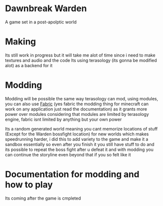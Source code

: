 # Dawnbreak Warden
A game set in a post-apolptic world
# Making
Its still work in progress but it will take me alot of time since i need to make textures and audio and the code
Its using terasology (its gonna be modified alot) as a backend for it
# Modding
Modding will be possible the same way terasology can mod, using modules, you can also use [Fabric](https://wiki.fabricmc.net/documentation:fabric_loader#integrating_fabric_loader_into_a_dedicated_application) (yes fabric the modding thing for minecraft can work on any application just read the documentation) as it grants more power over modules considering that modules are limited by terasology engine, fabric isnt limited by anything but your own power

Its a random generated world meaning you cant memorize locations of stuff (Except for the Warden bossfight location) for new worlds which makes speedrunning harder, i did this to add variety to the game and make it a sandbox essentially so even after you finish it you still have stuff to do
and its possible to repeat the boss fight after u defeat it 
and with modding you can continue the storyline even beyond that if you so felt like it
# Documentation for modding and how to play
Its coming after the game is cmpleted
